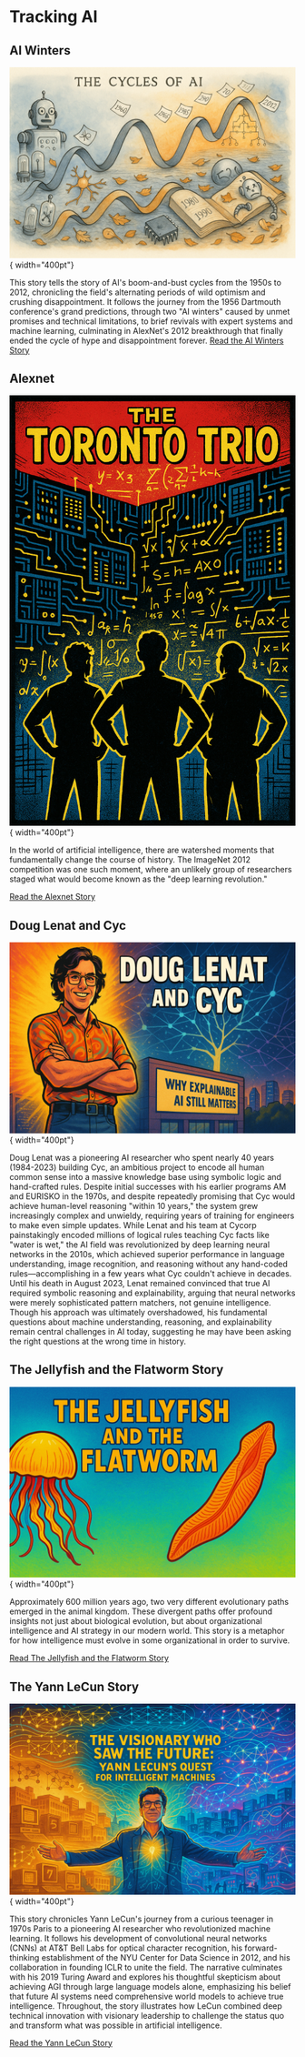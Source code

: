 # Tracking AI

## AI Winters
![AI Winters Cover](./ai-winters/00-ai-cycles.png){ width="400pt"}

This story tells the story of AI's boom-and-bust cycles from the
1950s to 2012, chronicling the field's alternating periods of wild optimism
and crushing disappointment. It follows the journey from the 1956 Dartmouth
conference's grand predictions, through two "AI winters" caused by unmet
promises and technical limitations, to brief revivals with expert systems and
machine learning, culminating in AlexNet's 2012 breakthrough that finally
ended the cycle of hype and disappointment forever.
[Read the AI Winters Story](./ai-winters/index.md)

## Alexnet
![Alexnet Cover](alexnet/01-cover.png){ width="400pt"}

In the world of artificial intelligence, there are watershed moments that fundamentally change the course of history. The ImageNet 2012 competition was one such moment, where an unlikely group of researchers staged what would become known as the "deep learning revolution."

[Read the Alexnet Story](./alexnet/index.md)

## Doug Lenat and Cyc
![Doug Lenat and Cyc Cover](./doug-lenat-and-cyc/cover.png){ width="400pt"}

Doug Lenat was a pioneering AI researcher who spent nearly 40 years (1984-2023) building Cyc, an ambitious project to encode all human common sense into a massive knowledge base using symbolic logic and hand-crafted rules. Despite initial successes with his earlier programs AM and EURISKO in the 1970s, and despite repeatedly promising that Cyc would achieve human-level reasoning "within 10 years," the system grew increasingly complex and unwieldy, requiring years of training for engineers to make even simple updates. While Lenat and his team at Cycorp painstakingly encoded millions of logical rules teaching Cyc facts like "water is wet," the AI field was revolutionized by deep learning neural networks in the 2010s, which achieved superior performance in language understanding, image recognition, and reasoning without any hand-coded rules—accomplishing in a few years what Cyc couldn't achieve in decades. Until his death in August 2023, Lenat remained convinced that true AI required symbolic reasoning and explainability, arguing that neural networks were merely sophisticated pattern matchers, not genuine intelligence. Though his approach was ultimately overshadowed, his fundamental questions about machine understanding, reasoning, and explainability remain central challenges in AI today, suggesting he may have been asking the right questions at the wrong time in history.

## The Jellyfish and the Flatworm Story
![Cover Image](./jellyfish-and-flatworm/cover.png){ width="400pt"}

Approximately 600 million years ago, two very different evolutionary paths emerged in the animal kingdom. These divergent paths offer profound insights not just about biological evolution, but about organizational intelligence and AI strategy in our modern world.
This story is a metaphor for how intelligence must evolve in some organizational in order to survive.

[Read The Jellyfish and the Flatworm Story](./jellyfish-and-flatworm/index.md)

## The Yann LeCun Story
![Yann LeCun Cover](./yann-lecun/00-cover.png){ width="400pt"}

This story chronicles Yann LeCun's journey from a curious teenager in 1970s Paris to a pioneering AI researcher who revolutionized machine learning. It follows his development of convolutional neural networks (CNNs) at AT&T Bell Labs for optical character recognition, his forward-thinking establishment of the NYU Center for Data Science in 2012, and his collaboration in founding ICLR to unite the field. The narrative culminates with his 2019 Turing Award and explores his thoughtful skepticism about achieving AGI through large language models alone, emphasizing his belief that future AI systems need comprehensive world models to achieve true intelligence. Throughout, the story illustrates how LeCun combined deep technical innovation with visionary leadership to challenge the status quo and transform what was possible in artificial intelligence.

[Read the Yann LeCun Story](./yann-lecun/index.md)